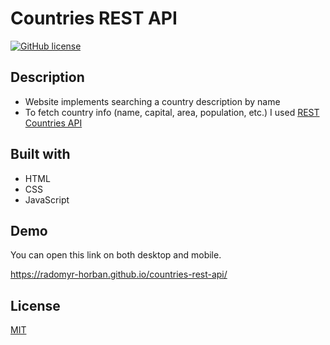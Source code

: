 # Countries REST API

[![GitHub license](https://img.shields.io/github/license/Radomyr-kh/countries-rest-api?label=license)](https://github.com/Radomyr-kh/countries-rest-api/blob/main/LICENSE.md)

## Description

- Website implements searching a country description by name
- To fetch country info (name, capital, area, population, etc.) I used [REST Countries API](https://restcountries.com/)

## Built with

- HTML
- CSS
- JavaScript

## Demo

You can open this link on both desktop and mobile.

https://radomyr-horban.github.io/countries-rest-api/

## License

[MIT](https://choosealicense.com/licenses/mit/)
